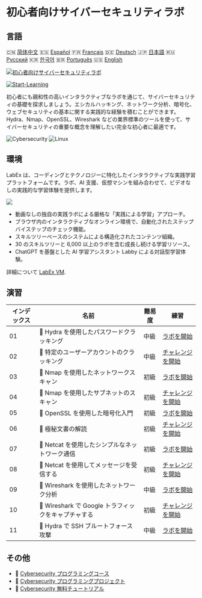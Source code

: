 # 初心者向けサイバーセキュリティラボ

## 言語

🇨🇳 [简体中文](README_zh.md) 🇪🇸 [Español](README_es.md) 🇫🇷 [Français](README_fr.md) 🇩🇪 [Deutsch](README_de.md) 🇯🇵 [日本語](README_ja.md) 🇷🇺 [Русский](README_ru.md) 🇰🇷 [한국어](README_ko.md) 🇧🇷 [Português](README_pt.md) 🇺🇸 [English](README.md) 

[![初心者向けサイバーセキュリティラボ](https://cover-creator.labex.io/cybersecurity-labs-for-beginners.png?lang=ja)](https://labex.io/ja/courses/cybersecurity-labs-for-beginners)

[![Start-Learning](https://img.shields.io/badge/Start-Learning-whitesmoke?style=for-the-badge)](https://labex.io/ja/courses/cybersecurity-labs-for-beginners)

初心者にも親和性の高いインタラクティブなラボを通じて、サイバーセキュリティの基礎を探求しましょう。エシカルハッキング、ネットワーク分析、暗号化、ウェブセキュリティの基本に関する実践的な経験を積むことができます。Hydra、Nmap、OpenSSL、Wireshark などの業界標準のツールを使って、サイバーセキュリティの重要な概念を理解したい完全な初心者に最適です。

![Cybersecurity](https://img.shields.io/badge/Cybersecurity-whitesmoke?style=for-the-badge&logo=cybersecurity)
![Linux](https://img.shields.io/badge/Linux-whitesmoke?style=for-the-badge&logo=linux)


## 環境

LabEx は、コーディングとテクノロジーに特化したインタラクティブな実践学習プラットフォームです。ラボ、AI 支援、仮想マシンを組み合わせて、ビデオなしの実践的な学習体験を提供します。

![](https://tutorial-screenshot.getvm.io/images/vm-1725247253.png)

- 動画なしの独自の実践ラボによる厳格な「実践による学習」アプローチ。
- ブラウザ内のインタラクティブなオンライン環境で、自動化されたステップバイステップのチェック機能。
- スキルツリーベースのシステムによる構造化されたコンテンツ組織。
- 30 のスキルツリーと 6,000 以上のラボを含む成長し続ける学習リソース。
- ChatGPT を基盤とした AI 学習アシスタント Labby による対話型学習体験。

詳細について [LabEx VM](https://support.labex.io/using-labex/virtual-machine).

## 演習

|   インデックス | 名前                                                | 難易度   | 練習                                                                                                                                |
|----------------|-----------------------------------------------------|----------|-------------------------------------------------------------------------------------------------------------------------------------|
|             01 | 📖 Hydra を使用したパスワードクラッキング           | 中級     | <a target='_blank' href='https://labex.io/ja/tutorials/linux-using-hydra-to-crack-passwords-415960'>ラボを開始</a>                  |
|             02 | 🎯 特定のユーザーアカウントのクラッキング           | 中級     | <a target='_blank' href='https://labex.io/ja/tutorials/linux-cracking-a-specific-user-account-415951'>チャレンジを開始</a>          |
|             03 | 📖 Nmap を使用したネットワークスキャン              | 初級     | <a target='_blank' href='https://labex.io/ja/tutorials/nmap-network-scanning-with-nmap-415959'>ラボを開始</a>                       |
|             04 | 🎯 Nmap を使用したサブネットのスキャン              | 初級     | <a target='_blank' href='https://labex.io/ja/tutorials/nmap-scanning-subnet-with-nmap-415954'>チャレンジを開始</a>                  |
|             05 | 📖 OpenSSL を使用した暗号化入門                     | 初級     | <a target='_blank' href='https://labex.io/ja/tutorials/linux-introduction-to-encryption-with-openssl-415957'>ラボを開始</a>         |
|             06 | 🎯 極秘文書の解読                                   | 初級     | <a target='_blank' href='https://labex.io/ja/tutorials/linux-decrypting-top-secret-document-415952'>チャレンジを開始</a>            |
|             07 | 📖 Netcat を使用したシンプルなネットワーク通信      | 初級     | <a target='_blank' href='https://labex.io/ja/labs/linux-using-netcat-for-simple-network-communication-415961'>ラボを開始</a>        |
|             08 | 🎯 Netcat を使用してメッセージを受信する            | 初級     | <a target='_blank' href='https://labex.io/ja/tutorials/linux-receive-messages-using-netcat-415953'>チャレンジを開始</a>             |
|             09 | 📖 Wireshark を使用したネットワーク分析             | 中級     | <a target='_blank' href='https://labex.io/ja/tutorials/wireshark-network-analysis-with-wireshark-415958'>ラボを開始</a>             |
|             10 | 🎯 Wireshark で Google トラフィックをキャプチャする | 初級     | <a target='_blank' href='https://labex.io/ja/tutorials/wireshark-capture-google-traffic-with-wireshark-415948'>チャレンジを開始</a> |
|             11 | 📖 Hydra で SSH ブルートフォース攻撃                | 中級     | <a target='_blank' href='https://labex.io/ja/tutorials/hydra-brute-force-ssh-in-hydra-549926'>ラボを開始</a>                        |

## その他

- 🔗 [Cybersecurity プログラミングコース](https://github.com/labex-labs/awesome-programming-courses)
- 🔗 [Cybersecurity プログラミングプロジェクト](https://github.com/labex-labs/awesome-programming-projects)
- 🔗 [Cybersecurity 無料チュートリアル](https://github.com/labex-labs/cybersecurity-free-tutorials)

